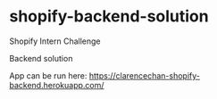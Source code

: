 # shopify-backend-solution
Shopify Intern Challenge

Backend solution

App can be run here: https://clarencechan-shopify-backend.herokuapp.com/
